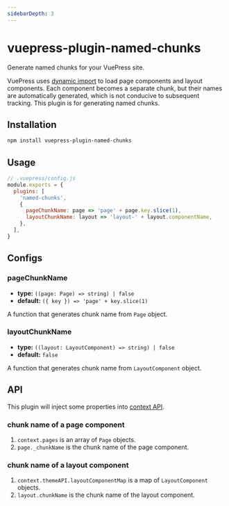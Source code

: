 ```yaml
---
sidebarDepth: 3
---
```


# vuepress-plugin-named-chunks <GitHubLink repo="vuepress/vuepress-plugin-named-chunks"/>

Generate named chunks for your VuePress site.

VuePress uses [dynamic import](https://webpack.js.org/guides/code-splitting/#dynamic-imports) to load page components and layout components. Each component becomes a separate chunk, but their names are automatically generated, which is not conducive to subsequent tracking. This plugin is for generating named chunks.

## Installation

```sh
npm install vuepress-plugin-named-chunks
```

## Usage

```js
// .vuepress/config.js
module.exports = {
  plugins: [
    'named-chunks',
    {
      pageChunkName: page => 'page' + page.key.slice(1),
      layoutChunkName: layout => 'layout-' + layout.componentName,
    },
  ],
}
```

## Configs

### pageChunkName

- **type:** `((page: Page) => string) | false`
- **default:** `({ key }) => 'page' + key.slice(1)`

A function that generates chunk name from `Page` object.

### layoutChunkName

- **type:** `((layout: LayoutComponent) => string) | false`
- **default:** `false`

A function that generates chunk name from `LayoutComponent` object.

## API

This plugin will inject some properties into [context API](https://v1.vuepress.vuejs.org/plugin/context-api.html).

### chunk name of a page component

1. `context.pages` is an array of `Page` objects.
2. `page._chunkName` is the chunk name of the page component.

### chunk name of a layout component

1. `context.themeAPI.layoutComponentMap` is a map of `LayoutComponent` objects.
2. `layout.chunkName` is the chunk name of the layout component.

